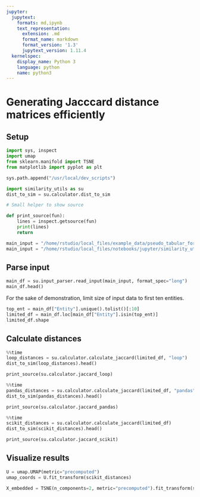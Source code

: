 ```yaml
---
jupyter:
  jupytext:
    formats: md,ipynb
    text_representation:
      extension: .md
      format_name: markdown
      format_version: '1.3'
      jupytext_version: 1.11.4
  kernelspec:
    display_name: Python 3
    language: python
    name: python3
---
```


# Generating Jacccard distance matrices efficiently

## Setup

```python
import sys, inspect
import umap
from sklearn.manifold import TSNE
from matplotlib import pyplot as plt
```

```python
sys.path.append("/usr/local/dev_scripts")

import similarity_utils as su
dist_to_sim = su.calculator.dist_to_sim 
```

```python
# Small helper to show source

def print_source(fun):
    lines = inspect.getsource(fun)
    print(lines)
    return
```

```python
main_input = "/home/rstudio/local_files/example_data/pseudo_tabular_format.csv"
main_input = "/home/rstudio/local_files/notebooks/jupyter/similarity_utils/long_format_category_labels.csv"
```

## Parse input

```python
main_df = su.input_parser.read_input(main_input, format_spec="long")
main_df.head()
```

For the sake of demonstration, limit size of input data to first ten entities.

```python
top_ent = main_df["Entity"].unique().tolist()[:10]
limited_df = main_df.loc[main_df["Entity"].isin(top_ent)]
limited_df.shape
```

## Calculate distances

```python
%%time
loop_distances = su.calculator.calculate_jaccard(limited_df, "loop")
dist_to_sim(loop_distances).head()
```

```python
print_source(su.calculator.jaccard_loop)
```

```python
%%time
pandas_distances = su.calculator.calculate_jaccard(limited_df, "pandas")
dist_to_sim(pandas_distances).head()
```

```python
print_source(su.calculator.jaccard_pandas)
```

```python
%%time
scikit_distances = su.calculator.calculate_jaccard(limited_df)
dist_to_sim(scikit_distances).head()
```

```python
print_source(su.calculator.jaccard_scikit)
```

## Visualize results

```python
U = umap.UMAP(metric="precomputed")
umap_coords = U.fit_transform(scikit_distances)
```

```python
X_embedded = TSNE(n_components=2, metric="precomputed").fit_transform(scikit_distances)
```

```python

```
